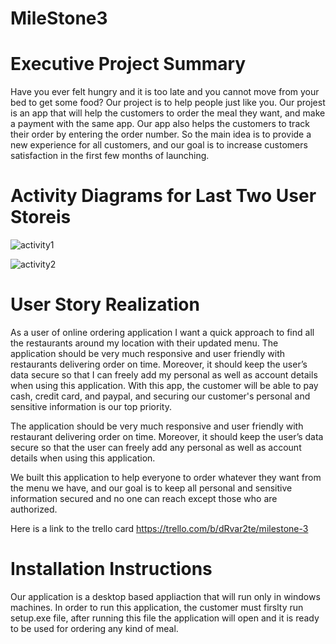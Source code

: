 # MileStone3

# Executive Project Summary 

Have you ever felt hungry and it is too late and you cannot move from your bed to get some food? Our project is to help people just like you. 
Our projest is an app that will help the customers to order the meal they want, and make a payment with the same app. Our app also helps the customers to track their order by entering the order number.  So the main idea is to provide a new experience for all customers, and our goal is to increase customers satisfaction in the first few months of launching. 


# Activity Diagrams for Last Two User Storeis 
![activity1](https://cloud.githubusercontent.com/assets/25232812/25718321/31044a0a-30cb-11e7-817d-37e8aec5a3c0.png)

![activity2](https://cloud.githubusercontent.com/assets/25232812/25718324/33390f0e-30cb-11e7-93c3-183cab040bcb.png)



# User Story Realization


As a user of online ordering application I want a quick approach to find all the restaurants around my location with their updated menu. The application should be very much responsive and user friendly with restaurants delivering order on time. Moreover, it should keep the user’s data secure so that I can freely add my personal as well as account details when using this application. With this app, the customer will be able to pay cash, credit card, and paypal, and securing our customer's personal and sensitive information is our top priority. 

The application should be very much responsive and user friendly with restaurant delivering order on time. 
Moreover, it should keep the user’s data secure so that the user can freely add any personal as well as account details when using this application.

We built this application to help everyone to order whatever they want from the menu we have, and our goal is to keep all personal and sensitive information secured and no one can reach except those who are authorized.   

Here is a link to the trello card https://trello.com/b/dRvar2te/milestone-3 

# Installation Instructions 

Our application is a desktop based appliaction that will run only in windows machines. In order to run this application, the customer must firslty run setup.exe file, after running this file the application will open and it is ready to be used for ordering any kind of meal. 
